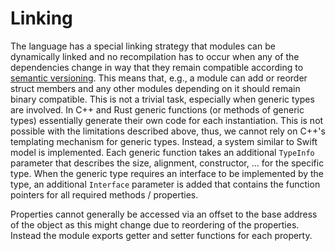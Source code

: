 # Linking
The language has a special linking strategy that modules can be dynamically linked and no recompilation has to occur when any of the dependencies change in way that they remain compatible according to [semantic versioning](https://semver.org/lang/de/).
This means that, e.g., a module can add or reorder struct members and any other modules depending on it should remain binary compatible.
This is not a trivial task, especially when generic types are involved.
In C++ and Rust generic functions (or methods of generic types) essentially generate their own code for each instantiation.
This is not possible with the limitations described above, thus, we cannot rely on C++'s templating mechanism for generic types.
Instead, a system similar to Swift model is implemented.
Each generic function takes an additional `TypeInfo` parameter that describes the size, alignment, constructor, ... for the specific type.
When the generic type requires an interface to be implemented by the type, an additional `Interface` parameter is added that contains the function pointers for all required methods / properties.

Properties cannot generally be accessed via an offset to the base address of the object as this might change due to reordering of the properties.
Instead the module exports getter and setter functions for each property.
